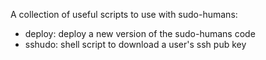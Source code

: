 A collection of useful scripts to use with sudo-humans:

* deploy: deploy a new version of the sudo-humans code
* sshudo: shell script to download a user's ssh pub key
